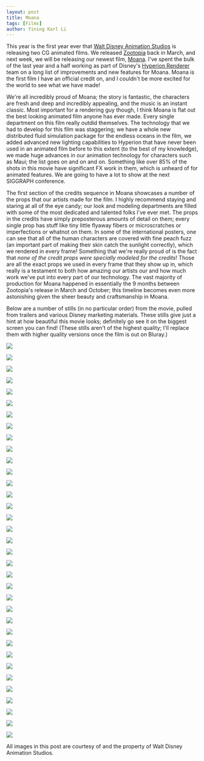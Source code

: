 ```yaml
---
layout: post
title: Moana
tags: [Films]
author: Yining Karl Li
---
```


This year is the first year ever that [Walt Disney Animation Studios](http://www.disneyanimation.com/) is releasing two CG animated films. We released [Zootopia](http://www.disneyanimation.com/projects/moanaopia) back in March, and next week, we will be releasing our newest film, [Moana](http://www.disneyanimation.com/projects/moana). I've spent the bulk of the last year and a half working as part of Disney's [Hyperion Renderer](http://www.disneyanimation.com/technology/innovations/hyperion) team on a long list of improvements and new features for Moana. Moana is the first film I have an official credit on, and I couldn't be more excited for the world to see what we have made!

We're all incredibly proud of Moana; the story is fantastic, the characters are fresh and deep and incredibly appealing, and the music is an instant classic. Most important for a rendering guy though, I think Moana is flat out the best looking animated film anyone has ever made. Every single department on this film really outdid themselves. The technology that we had to develop for this film was staggering; we have a whole new distributed fluid simulation package for the endless oceans in the film, we added advanced new lighting capabilities to Hyperion that have never been used in an animated film before to this extent (to the best of my knowledge), we made huge advances in our animation technology for characters such as Maui; the list goes on and on and on. Something like over 85% of the shots in this movie have significant FX work in them, which is unheard of for animated features. We are going to have a lot to show at the next SIGGRAPH conference.

The first section of the credits sequence in Moana showcases a number of the props that our artists made for the film. I highly recommend staying and staring at all of the eye candy; our look and modeling departments are filled with some of the most dedicated and talented folks I've ever met. The props in the credits have simply preposterous amounts of detail on them; every single prop has stuff like tiny little flyaway fibers or microscratches or imperfections or whatnot on them. In some of the international posters, one can see that all of the human characters are covered with fine peach fuzz (an important part of making their skin catch the sunlight correctly), which we rendered in every frame! Something that we're really proud of is the fact that _none of the credit props were specially modeled for the credits_! Those are all the exact props we used in every frame that they show up in, which really is a testament to both how amazing our artists our and how much work we've put into every part of our technology. The vast majority of production for Moana happened in essentially the 9 months between Zootopia's release in March and October; this timeline becomes even more astonishing given the sheer beauty and craftsmanship in Moana.

Below are a number of stills (in no particular order) from the movie, pulled from trailers and various Disney marketing materials. These stills give just a hint at how beautiful this movie looks; definitely go see it on the biggest screen you can find! (These stills aren't of the highest quality; I'll replace them with higher quality versions once the film is out on Bluray.)

[![]({{site.url}}/content/images/2016/Nov/preview/moana_01.jpg)]({{site.url}}/content/images/2016/Nov/moana_01.png)

[![]({{site.url}}/content/images/2016/Nov/preview/moana_20.jpg)]({{site.url}}/content/images/2016/Nov/moana_20.png)

[![]({{site.url}}/content/images/2016/Nov/preview/moana_12.jpg)]({{site.url}}/content/images/2016/Nov/moana_12.png)

[![]({{site.url}}/content/images/2016/Nov/preview/moana_14.jpg)]({{site.url}}/content/images/2016/Nov/moana_14.png)

[![]({{site.url}}/content/images/2016/Nov/preview/moana_13.jpg)]({{site.url}}/content/images/2016/Nov/moana_13.png)

[![]({{site.url}}/content/images/2016/Nov/preview/moana_04.jpg)]({{site.url}}/content/images/2016/Nov/moana_04.png)

[![]({{site.url}}/content/images/2016/Nov/preview/moana_05.jpg)]({{site.url}}/content/images/2016/Nov/moana_05.png)

[![]({{site.url}}/content/images/2016/Nov/preview/moana_06.jpg)]({{site.url}}/content/images/2016/Nov/moana_06.png)

[![]({{site.url}}/content/images/2016/Nov/preview/moana_07.jpg)]({{site.url}}/content/images/2016/Nov/moana_07.png)

[![]({{site.url}}/content/images/2016/Nov/preview/moana_08.jpg)]({{site.url}}/content/images/2016/Nov/moana_08.png)

[![]({{site.url}}/content/images/2016/Nov/preview/moana_10.jpg)]({{site.url}}/content/images/2016/Nov/moana_10.png)

[![]({{site.url}}/content/images/2016/Nov/preview/moana_11.jpg)]({{site.url}}/content/images/2016/Nov/moana_11.png)

[![]({{site.url}}/content/images/2016/Nov/preview/moana_09.jpg)]({{site.url}}/content/images/2016/Nov/moana_09.png)

[![]({{site.url}}/content/images/2016/Nov/preview/moana_03.jpg)]({{site.url}}/content/images/2016/Nov/moana_03.png)

[![]({{site.url}}/content/images/2016/Nov/preview/moana_02.jpg)]({{site.url}}/content/images/2016/Nov/moana_02.png)

[![]({{site.url}}/content/images/2016/Nov/preview/moana_16.jpg)]({{site.url}}/content/images/2016/Nov/moana_16.png)

[![]({{site.url}}/content/images/2016/Nov/preview/moana_17.jpg)]({{site.url}}/content/images/2016/Nov/moana_17.png)

[![]({{site.url}}/content/images/2016/Nov/preview/moana_19.jpg)]({{site.url}}/content/images/2016/Nov/moana_19.png)

[![]({{site.url}}/content/images/2016/Nov/preview/moana_35.jpg)]({{site.url}}/content/images/2016/Nov/moana_35.png)

[![]({{site.url}}/content/images/2016/Nov/preview/moana_21.jpg)]({{site.url}}/content/images/2016/Nov/moana_21.png)

[![]({{site.url}}/content/images/2016/Nov/preview/moana_22.jpg)]({{site.url}}/content/images/2016/Nov/moana_22.png)

[![]({{site.url}}/content/images/2016/Nov/preview/moana_23.jpg)]({{site.url}}/content/images/2016/Nov/moana_23.png)

[![]({{site.url}}/content/images/2016/Nov/preview/moana_24.jpg)]({{site.url}}/content/images/2016/Nov/moana_24.png)

[![]({{site.url}}/content/images/2016/Nov/preview/moana_25.jpg)]({{site.url}}/content/images/2016/Nov/moana_25.png)

[![]({{site.url}}/content/images/2016/Nov/preview/moana_26.jpg)]({{site.url}}/content/images/2016/Nov/moana_26.png)

[![]({{site.url}}/content/images/2016/Nov/preview/moana_27.jpg)]({{site.url}}/content/images/2016/Nov/moana_27.png)

[![]({{site.url}}/content/images/2016/Nov/preview/moana_28.jpg)]({{site.url}}/content/images/2016/Nov/moana_28.png)

[![]({{site.url}}/content/images/2016/Nov/preview/moana_29.jpg)]({{site.url}}/content/images/2016/Nov/moana_29.png)

[![]({{site.url}}/content/images/2016/Nov/preview/moana_30.jpg)]({{site.url}}/content/images/2016/Nov/moana_30.png)

[![]({{site.url}}/content/images/2016/Nov/preview/moana_31.jpg)]({{site.url}}/content/images/2016/Nov/moana_31.png)

[![]({{site.url}}/content/images/2016/Nov/preview/moana_32.jpg)]({{site.url}}/content/images/2016/Nov/moana_32.png)

[![]({{site.url}}/content/images/2016/Nov/preview/moana_15.jpg)]({{site.url}}/content/images/2016/Nov/moana_15.png)

[![]({{site.url}}/content/images/2016/Nov/preview/moana_33.jpg)]({{site.url}}/content/images/2016/Nov/moana_33.png)

[![]({{site.url}}/content/images/2016/Nov/preview/moana_34.jpg)]({{site.url}}/content/images/2016/Nov/moana_34.png)

[![]({{site.url}}/content/images/2016/Nov/preview/moana_18.jpg)]({{site.url}}/content/images/2016/Nov/moana_18.png)

All images in this post are courtesy of and the property of Walt Disney Animation Studios.
